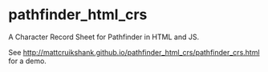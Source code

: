 pathfinder_html_crs
===================

A Character Record Sheet for Pathfinder in HTML and JS.

See http://mattcruikshank.github.io/pathfinder_html_crs/pathfinder_crs.html for a demo.
